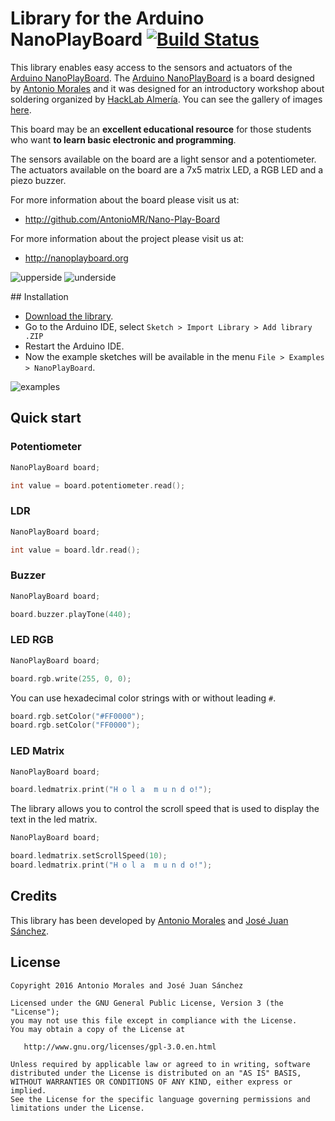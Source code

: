 # Library for the Arduino NanoPlayBoard [![Build Status](https://travis-ci.org/josejuansanchez/NanoPlayBoard-Arduino-Library.svg?branch=master)](https://travis-ci.org/josejuansanchez/NanoPlayBoard-Arduino-Library)

This library enables easy access to the sensors and actuators of the [Arduino NanoPlayBoard][1]. The [Arduino NanoPlayBoard][1] is a board designed by [Antonio Morales][2] and it was designed for an introductory workshop about soldering organized by [HackLab Almería][3]. You can see the gallery of images [here][4].

This board may be an **excellent educational resource** for those students who want **to learn basic electronic and programming**.

The sensors available on the board are a light sensor and a potentiometer.  
The actuators available on the board are a 7x5 matrix LED, a RGB LED and a piezo buzzer.

For more information about the board please visit us at:  

* http://github.com/AntonioMR/Nano-Play-Board

For more information about the project please visit us at:  

* http://nanoplayboard.org

![upperside](https://raw.githubusercontent.com/josejuansanchez/NanoPlayBoard-Arduino-Library/master/extras/upperside.png)
![underside](https://raw.githubusercontent.com/josejuansanchez/NanoPlayBoard-Arduino-Library/master/extras/underside.png)

## Installation

* [Download the library][releases].
* Go to the Arduino IDE, select `Sketch > Import Library > Add library .ZIP`
* Restart the Arduino IDE.
* Now the example sketches will be available in the menu `File > Examples > NanoPlayBoard`.

![examples](https://raw.githubusercontent.com/josejuansanchez/NanoPlayBoard-Arduino-Library/master/extras/examples.png)

## Quick start

### Potentiometer

```c++
NanoPlayBoard board;

int value = board.potentiometer.read();
```

### LDR

```c++
NanoPlayBoard board;

int value = board.ldr.read();
```

### Buzzer

```c++
NanoPlayBoard board;

board.buzzer.playTone(440);
```

### LED RGB

```c++
NanoPlayBoard board;

board.rgb.write(255, 0, 0);  
```

You can use hexadecimal color strings with or without leading `#`.

```c++
board.rgb.setColor("#FF0000");
board.rgb.setColor("FF0000");  
```

### LED Matrix

```c++
NanoPlayBoard board;

board.ledmatrix.print("H o l a  m u n d o!");
```

The library allows you to control the scroll speed that is used to display the text in the led matrix.

```c++
NanoPlayBoard board;

board.ledmatrix.setScrollSpeed(10);
board.ledmatrix.print("H o l a  m u n d o!");
```

## Credits

This library has been developed by [Antonio Morales][2] and [José Juan Sánchez][5].

## License

```
Copyright 2016 Antonio Morales and José Juan Sánchez

Licensed under the GNU General Public License, Version 3 (the "License");
you may not use this file except in compliance with the License.
You may obtain a copy of the License at

   http://www.gnu.org/licenses/gpl-3.0.en.html

Unless required by applicable law or agreed to in writing, software
distributed under the License is distributed on an "AS IS" BASIS,
WITHOUT WARRANTIES OR CONDITIONS OF ANY KIND, either express or implied.
See the License for the specific language governing permissions and
limitations under the License.
```

[1]: http://github.com/AntonioMR/Nano-Play-Board
[2]: http://twitter.com/antonio1010mr
[3]: http://hacklabalmeria.net
[4]: https://goo.gl/photos/VKdNkxRcpEW4yBa47
[5]: http://josejuansanchez.org
[releases]: https://github.com/josejuansanchez/NanoPlayBoard/releases
